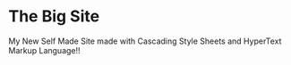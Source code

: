# The Big Site
My New Self Made Site made with Cascading Style Sheets and HyperText Markup Language!! 